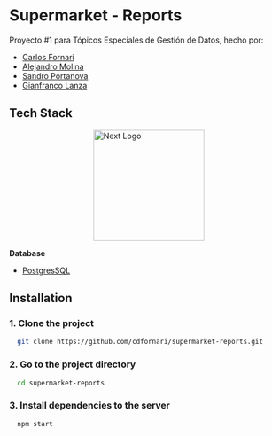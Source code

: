 # Supermarket - Reports

Proyecto #1 para Tópicos Especiales de Gestión de Datos, hecho por:
- [Carlos Fornari](https://github.com/cdfornari)
- [Alejandro Molina](https://github.com/Alejo-FM)
- [Sandro Portanova](https://github.com/Sspa1)
- [Gianfranco Lanza](https://github.com/GianL22)

## Tech Stack
<p style="display:flex; align-content:center; justify-content:center; width: 100%">
  <a href="https://nextjs.org/" target="blank"><img src="https://cdn.worldvectorlogo.com/logos/next-js.svg" width="200" alt="Next Logo" /></a>
</p>

**Database**
+ [PostgresSQL](https://www.postgresql.org/)

## Installation

### 1. Clone the project
```bash
  git clone https://github.com/cdfornari/supermarket-reports.git
```

### 2. Go to the project directory
```bash
  cd supermarket-reports
```

### 3. Install dependencies to the server
```bash
  npm start
```
